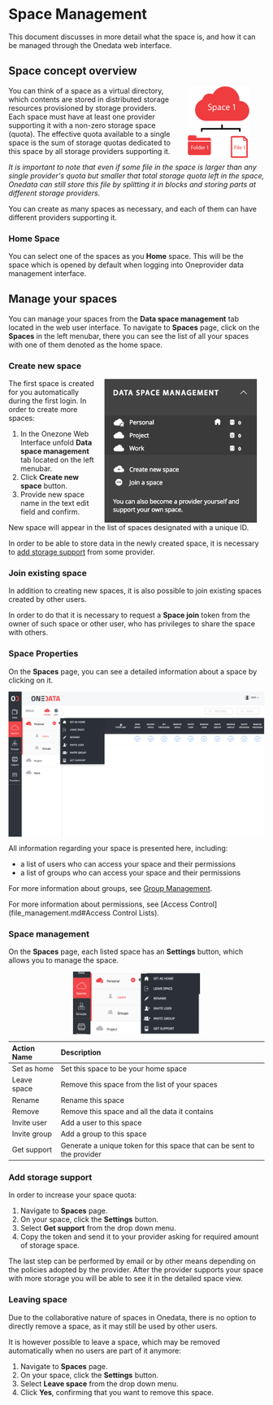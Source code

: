 # Space Management

<!-- toc -->

This document discusses in more detail what the space is, and how it can be managed through the Onedata web interface.

## Space concept overview

<img style="float:right;margin: 00px 30px;max-width:150px" src="../img/spaces/1_space_with_files.png">

You can think of a space as a virtual directory, which contents are stored in distributed storage resources provisioned by storage providers. Each space must have at least one provider supporting it with a non-zero storage space (quota). The effective quota available to a single space is the sum of storage quotas dedicated to this space by all storage providers supporting it.

*It is important to note that even if some file in the space is larger than any single provider's quota but smaller that total storage quota left in the space, Onedata can still store this file by splitting it in blocks and storing parts at different storage providers.*

You can create as many spaces as necessary, and each of them can have different providers supporting it.

### Home Space

You can select one of the spaces as you **Home** space. This will be the space which is opened by default when logging into Oneprovider data management interface.

## Manage your spaces
You can manage your spaces from the **Data space management** tab located in the web user interface. 
To navigate to **Spaces** page, click on the **Spaces** in the left menubar, there you can see the list of all your spaces with one of them denoted as the home space.

### Create new space
<img style="float:right;margin: 0px 15px;max-width:300px" src="../img/spacestabhome.png">
The first space is created for you automatically during the first login. In order to create more spaces:

1. In the Onezone Web Interface unfold **Data space management** tab located on the left menubar.
2. Click **Create new space** button.
3. Provide new space name in the text edit field and confirm.

New space will appear in the list of spaces designated with a unique ID.

In order to be able to store data in the newly created space, it is necessary to [add storage support](#add-storage-support) from some provider.

### Join existing space
In addition to creating new spaces, it is also possible to join existing spaces created by other users.

In order to do that it is necessary to request a **Space join** token from the owner of such space or other user, who has privileges to share the space with others.

### Space Properties
On the **Spaces** page, you can see a detailed information about a space by clicking on it.

<img  style="display:block;margin:0 auto;" src="../img/spaces/space_details.png">

All information regarding your space is presented here, including:
- a list of users who can access your space and their permissions
- a list of groups who can access your space and their permissions

For more information about groups, see [Group Management](group_management.md).

For more information about permissions, see [Access Control](file_management.md#Access Control Lists).

### Space management
On the **Spaces** page, each listed space has an **Settings** button, which allows you to manage the space.

<img  style="display:block;margin:0 auto;max-width:250px" src="../img/spaces/spacemenu.png">

| Action Name  | Description                                                             |
|:-------------|:------------------------------------------------------------------------|
| Set as home  | Set this space to be your home space                                    |
| Leave space  | Remove this space from the list of your spaces                          |
| Rename       | Rename this space                                                       |
| Remove       | Remove this space and all the data it contains                          |
| Invite user  | Add a user to this space                                                |
| Invite group | Add a group to this space                                               |
| Get support  | Generate a unique token for this space that can be sent to the provider |

### Add storage support
In order to increase your space quota:
1. Navigate to **Spaces** page.
2. On your space, click the **Settings** button.
3. Select **Get support** from the drop down menu.
4. Copy the token and send it to your provider asking for required amount of storage space.

The last step can be performed by email or by other means depending on the policies adopted by the provider. After the provider supports your space with more storage you will be able to see it in the detailed space view.

### Leaving space
Due to the collaborative nature of spaces in Onedata, there is no option to directly remove a space, as it may still be used by other users.

It is however possible to leave a space, which may be removed automatically when no users are part of it anymore:
1. Navigate to **Spaces** page.
2. On your space, click the **Settings** button.
3. Select **Leave space** from the drop down menu.
4. Click **Yes**, confirming that you want to remove this space.
